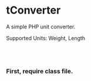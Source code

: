<h1>tConverter</h1>
<p>A simple PHP unit converter.</p>
<p>Supported Units: Weight, Length</p>
<br/><br/>
<h3>First, require class file.</h3>
<code><?php
require "tConverter.class.php";
?></code>
